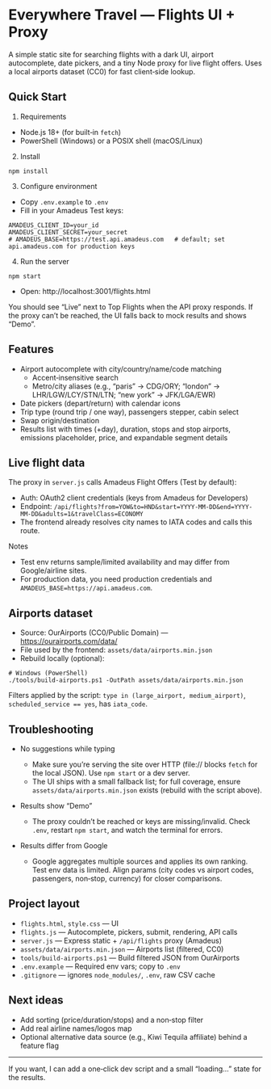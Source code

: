 # Everywhere Travel — Flights UI + Proxy

A simple static site for searching flights with a dark UI, airport autocomplete, date pickers, and a tiny Node proxy for live flight offers. Uses a local airports dataset (CC0) for fast client‑side lookup.

## Quick Start

1) Requirements
- Node.js 18+ (for built‑in `fetch`)
- PowerShell (Windows) or a POSIX shell (macOS/Linux)

2) Install
```
npm install
```

3) Configure environment
- Copy `.env.example` to `.env`
- Fill in your Amadeus Test keys:
```
AMADEUS_CLIENT_ID=your_id
AMADEUS_CLIENT_SECRET=your_secret
# AMADEUS_BASE=https://test.api.amadeus.com   # default; set api.amadeus.com for production keys
```

4) Run the server
```
npm start
```
- Open: http://localhost:3001/flights.html

You should see “Live” next to Top Flights when the API proxy responds. If the proxy can’t be reached, the UI falls back to mock results and shows “Demo”.

## Features

- Airport autocomplete with city/country/name/code matching
  - Accent‑insensitive search
  - Metro/city aliases (e.g., “paris” → CDG/ORY; “london” → LHR/LGW/LCY/STN/LTN; “new york” → JFK/LGA/EWR)
- Date pickers (depart/return) with calendar icons
- Trip type (round trip / one way), passengers stepper, cabin select
- Swap origin/destination
- Results list with times (+day), duration, stops and stop airports, emissions placeholder, price, and expandable segment details

## Live flight data

The proxy in `server.js` calls Amadeus Flight Offers (Test by default):
- Auth: OAuth2 client credentials (keys from Amadeus for Developers)
- Endpoint: `/api/flights?from=YOW&to=HND&start=YYYY-MM-DD&end=YYYY-MM-DD&adults=1&travelClass=ECONOMY`
- The frontend already resolves city names to IATA codes and calls this route.

Notes
- Test env returns sample/limited availability and may differ from Google/airline sites.
- For production data, you need production credentials and `AMADEUS_BASE=https://api.amadeus.com`.

## Airports dataset

- Source: OurAirports (CC0/Public Domain) — https://ourairports.com/data/
- File used by the frontend: `assets/data/airports.min.json`
- Rebuild locally (optional):
```
# Windows (PowerShell)
./tools/build-airports.ps1 -OutPath assets/data/airports.min.json
```
Filters applied by the script: `type in (large_airport, medium_airport)`, `scheduled_service == yes`, has `iata_code`.

## Troubleshooting

- No suggestions while typing
  - Make sure you’re serving the site over HTTP (file:// blocks `fetch` for the local JSON). Use `npm start` or a dev server.
  - The UI ships with a small fallback list; for full coverage, ensure `assets/data/airports.min.json` exists (rebuild with the script above).

- Results show “Demo”
  - The proxy couldn’t be reached or keys are missing/invalid. Check `.env`, restart `npm start`, and watch the terminal for errors.

- Results differ from Google
  - Google aggregates multiple sources and applies its own ranking. Test env data is limited. Align params (city codes vs airport codes, passengers, non‑stop, currency) for closer comparisons.

## Project layout

- `flights.html`, `style.css` — UI
- `flights.js` — Autocomplete, pickers, submit, rendering, API calls
- `server.js` — Express static + `/api/flights` proxy (Amadeus)
- `assets/data/airports.min.json` — Airports list (filtered, CC0)
- `tools/build-airports.ps1` — Build filtered JSON from OurAirports
- `.env.example` — Required env vars; copy to `.env`
- `.gitignore` — ignores `node_modules/`, `.env`, raw CSV cache

## Next ideas

- Add sorting (price/duration/stops) and a non‑stop filter
- Add real airline names/logos map
- Optional alternative data source (e.g., Kiwi Tequila affiliate) behind a feature flag

---
If you want, I can add a one‑click dev script and a small “loading…” state for the results.

